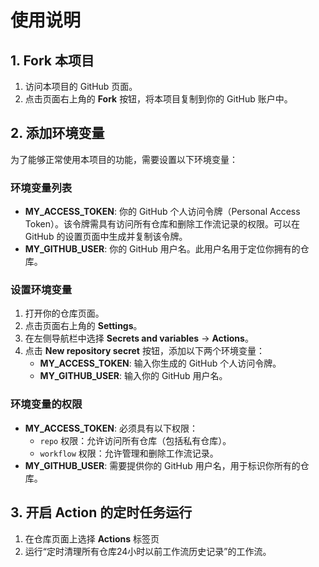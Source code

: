 # 使用说明

## 1. Fork 本项目

1. 访问本项目的 GitHub 页面。
2. 点击页面右上角的 **Fork** 按钮，将本项目复制到你的 GitHub 账户中。

## 2. 添加环境变量

为了能够正常使用本项目的功能，需要设置以下环境变量：

### 环境变量列表

- **MY_ACCESS_TOKEN**: 你的 GitHub 个人访问令牌（Personal Access Token）。该令牌需具有访问所有仓库和删除工作流记录的权限。可以在 GitHub 的设置页面中生成并复制该令牌。
- **MY_GITHUB_USER**: 你的 GitHub 用户名。此用户名用于定位你拥有的仓库。

### 设置环境变量

1. 打开你的仓库页面。
2. 点击页面右上角的 **Settings**。
3. 在左侧导航栏中选择 **Secrets and variables** → **Actions**。
4. 点击 **New repository secret** 按钮，添加以下两个环境变量：
   - **MY_ACCESS_TOKEN**: 输入你生成的 GitHub 个人访问令牌。
   - **MY_GITHUB_USER**: 输入你的 GitHub 用户名。

### 环境变量的权限

- **MY_ACCESS_TOKEN**: 必须具有以下权限：
  - `repo` 权限：允许访问所有仓库（包括私有仓库）。
  - `workflow` 权限：允许管理和删除工作流记录。
- **MY_GITHUB_USER**: 需要提供你的 GitHub 用户名，用于标识你所有的仓库。

## 3. 开启 Action 的定时任务运行

1. 在仓库页面上选择 **Actions** 标签页
2. 运行“定时清理所有仓库24小时以前工作流历史记录”的工作流。
